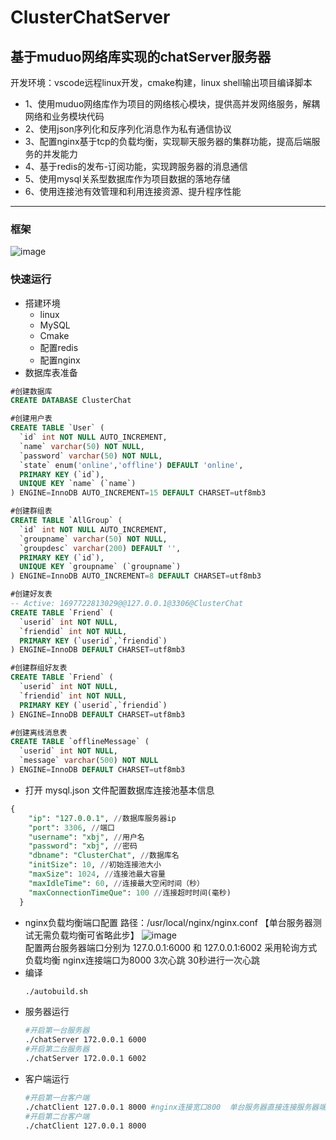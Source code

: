 # ClusterChatServer  
## 基于muduo网络库实现的chatServer服务器  
开发环境：vscode远程linux开发，cmake构建，linux shell输出项目编译脚本
* 1、使用muduo网络库作为项目的网络核心模块，提供高并发网络服务，解耦网络和业务模块代码  
* 2、使用json序列化和反序列化消息作为私有通信协议  
* 3、配置nginx基于tcp的负载均衡，实现聊天服务器的集群功能，提高后端服务的并发能力  
* 4、基于redis的发布-订阅功能，实现跨服务器的消息通信  
* 5、使用mysql关系型数据库作为项目数据的落地存储
* 6、使用连接池有效管理和利用连接资源、提升程序性能

***  
### 框架
![image](https://github.com/Knock-man/ClusterChatServer/assets/66514322/8a5b9a23-333b-4469-801c-3cb96b337e34)




### 快速运行
* 搭建环境
  * linux
  * MySQL
  * Cmake
  * 配置redis
  * 配置nginx  
* 数据库表准备
```sql
#创建数据库
CREATE DATABASE ClusterChat

#创建用户表
CREATE TABLE `User` (
  `id` int NOT NULL AUTO_INCREMENT,
  `name` varchar(50) NOT NULL,
  `password` varchar(50) NOT NULL,
  `state` enum('online','offline') DEFAULT 'online',
  PRIMARY KEY (`id`),
  UNIQUE KEY `name` (`name`)
) ENGINE=InnoDB AUTO_INCREMENT=15 DEFAULT CHARSET=utf8mb3

#创建群组表
CREATE TABLE `AllGroup` (
  `id` int NOT NULL AUTO_INCREMENT,
  `groupname` varchar(50) NOT NULL,
  `groupdesc` varchar(200) DEFAULT '',
  PRIMARY KEY (`id`),
  UNIQUE KEY `groupname` (`groupname`)
) ENGINE=InnoDB AUTO_INCREMENT=8 DEFAULT CHARSET=utf8mb3

#创建好友表
-- Active: 1697722813029@@127.0.0.1@3306@ClusterChat
CREATE TABLE `Friend` (
  `userid` int NOT NULL,
  `friendid` int NOT NULL,
  PRIMARY KEY (`userid`,`friendid`)
) ENGINE=InnoDB DEFAULT CHARSET=utf8mb3

#创建群组好友表
CREATE TABLE `Friend` (
  `userid` int NOT NULL,
  `friendid` int NOT NULL,
  PRIMARY KEY (`userid`,`friendid`)
) ENGINE=InnoDB DEFAULT CHARSET=utf8mb3

#创建离线消息表
CREATE TABLE `offlineMessage` (
  `userid` int NOT NULL,
  `message` varchar(500) NOT NULL
) ENGINE=InnoDB DEFAULT CHARSET=utf8mb3
```  
* 打开 mysql.json 文件配置数据库连接池基本信息
```sql
{
    "ip": "127.0.0.1", //数据库服务器ip
    "port": 3306, //端口
    "username": "xbj", //用户名
    "password": "xbj", //密码
    "dbname": "ClusterChat", //数据库名
    "initSize": 10, //初始连接池大小
    "maxSize": 1024, //连接池最大容量
    "maxIdleTime": 60, //连接最大空闲时间（秒）
    "maxConnectionTimeQue": 100 //连接超时时间(毫秒)
  }
```
* nginx负载均衡端口配置 路径：/usr/local/nginx/nginx.conf  【单台服务器测试无需负载均衡可省略此步】
  ![image](https://github.com/Knock-man/ClusterChatServer/assets/66514322/9a0c861e-b8b4-420f-8c76-4faba2a6dde7)  
  配置两台服务器端口分别为 127.0.0.1:6000 和 127.0.0.1:6002 采用轮询方式负载均衡  nginx连接端口为8000 3次心跳 30秒进行一次心跳
* 编译
  ```bash
  ./autobuild.sh
  ```
* 服务器运行
   ```bash
   #开启第一台服务器
  ./chatServer 172.0.0.1 6000
   #开启第二台服务器
   ./chatServer 172.0.0.1 6002
   ```
* 客户端运行
  ```bash
  #开启第一台客户端
  ./chatClient 127.0.0.1 8000 #nginx连接宽口800  单台服务器直接连接服务器端口
  #开启第二台客户端
  ./chatClient 127.0.0.1 8000
  ```
